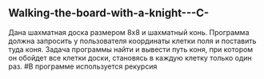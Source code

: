 ## Walking-the-board-with-a-knight---C-
Дана шахматная доска размером 8х8 и шахматный конь. 
Программа должна запросить у пользователя координаты 
клетки поля и поставить туда коня. Задача программы 
найти и вывести путь коня, при котором он обойдет все 
клетки доски, становясь в каждую клетку только один раз. 
#В программе используется рекурсия
